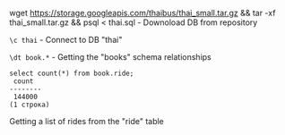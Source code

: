  wget https://storage.googleapis.com/thaibus/thai_small.tar.gz && tar -xf thai_small.tar.gz && psql < thai.sql - Downoload DB from repository

```\c thai``` - Connect to DB "thai"

```\dt book.*``` - Getting the "books" schema relationships

```
select count(*) from book.ride;
 count  
--------
 144000
(1 строка)
```
Getting a list of rides from the "ride" table
